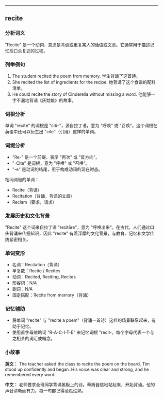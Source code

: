 
---------------
## recite
### 分析词义
"Recite" 是一个动词，意思是背诵或重复某人的话语或文章。它通常用于描述记忆后口头复述的过程。

### 列举例句
1. The student recited the poem from memory.
   学生背诵了这首诗。
2. She recited the list of ingredients for the recipe.
   她背诵了这个食谱的配料清单。
3. He could recite the story of Cinderella without missing a word.
   他能够一字不漏地背诵《灰姑娘》的故事。

### 词根分析
单词 "recite" 的词根是 "citi-"，源自拉丁语，意为 "呼唤" 或 "召唤"。这个词根在英语中还可以衍生出 "cite"（引用）这样的单词。

### 词缀分析
- "Re-" 是一个前缀，表示 "再次" 或 "反方向"。
- "-Cite" 是词根，意为 "呼唤" 或 "召唤"。
- "-e" 是动词的结尾，用于构成动词的现在时态。

相同词缀的单词：
- Recite（背诵）
- Recitation（背诵，背诵的文章）
- Reclam（要求，请求）

### 发展历史和文化背景
"Recite" 这个词来自拉丁语 "recitāre"，意为 "呼唤出来"。在古代，人们通过口头背诵来传授知识，因此 "recite" 有着深厚的文化背景，与教育、记忆和文学传统紧密相关。

### 单词变形
- 名词：Recitation（背诵）
- 单复数：Recite / Recites
- 动词：Recited, Reciting, Recites
- 形容词：N/A
- 副词：N/A
- 固定搭配：Recite from memory（背诵）

### 记忆辅助
- 将单词 "recite" 与 "recite a poem"（背诵一首诗）这样的场景联系起来，有助于记忆。
- 使用首字母缩略词 "R-A-C-I-T-E" 来记忆词根 "recit-，每个字母代表一个与之相关的词汇或概念。

### 小故事
**英文：**
The teacher asked the class to recite the poem on the board. Tim stood up confidently and began. His voice was clear and strong, and he remembered every word.

**中文：**
老师要求全班同学背诵黑板上的诗。蒂姆自信地站起来，开始背诵。他的声音清晰而有力，每一句都记得滚瓜烂熟。


